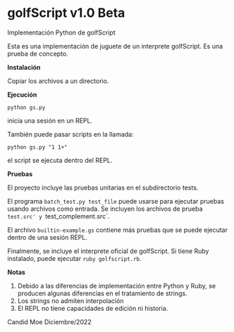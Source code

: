 # golfScript v1.0 Beta

Implementación Python de golfScript

Esta es una implementación de juguete de un interprete golfScript. Es una prueba de concepto.


**Instalación**

Copiar los archivos a un directorio.

**Ejecución**

```python gs.py```

inicia una sesión en un REPL.

También puede pasar scripts en la llamada:

```python gs.py "1 1+"```

el script se ejecuta dentro del REPL.

**Pruebas**

El proyecto incluye las pruebas unitarias en el subdirectorio tests.

El programa `batch_test.py test_file` puede usarse para ejecutar
pruebas usando archivos como entrada. Se incluyen los archivos de
prueba `test.src' y `test_complement.src`.

El archivo `builtin-example.gs` contiene más pruebas que se puede
ejecutar dentro de una sesión REPL.

Finalmente, se incluye el interprete oficial de golfScript. Si tiene Ruby instalado, puede ejecutar `ruby golfscript.rb`.

**Notas**

1. Debido a las diferencias de implementación entre Python y Ruby, se producen algunas diferencias en el tratamiento de strings.
2. Los strings no admiten interpolación
3. El REPL no tiene capacidades de edición ni historia.



Candid Moe
Diciembre/2022
 
